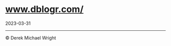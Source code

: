 www.dblogr.com/
================
2023-03-31

------------------------------------------------------------------------

© Derek Michael Wright
